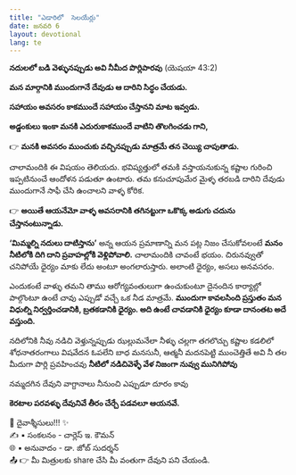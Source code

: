 ```yaml
---
title: "ఎడారిలో  సెలయేర్లు"
date: జనవరి 6
layout: devotional
lang: te
---
```

 **నదులలో బడి వెళ్ళునప్పుడు అవి నీమీద పొర్లిపారవు**
 (యెషయా 43:2)

**మన మార్గానికి ముందుగానే దేవుడు ఆ దారిని సిద్ధం చేయడు.**

 **సహాయం అవసరం కాకముందే సహాయం చేస్తానని మాట ఇవ్వడు.**

 **అడ్డంకులు ఇంకా మనకి ఎదురుకాకముందే వాటిని తొలగించడు గాని,**

👉 **మనకి అవసరం ముంచుకు వచ్చినప్పుడు మాత్రమే తన చెయ్యి చాపుతాడు.** 

చాలామందికి ఈ విషయం తెలియదు. భవిష్యత్తులో తమకి వస్తాయనుకున్న కష్టాల గురించి ఇప్పటినుంచే ఆందోళన పడుతూ ఉంటారు. తమ కనుచూపుమేర మైళ్ళ తరబడి దారిని దేవుడు  ముందుగానే సాఫీ చేసి ఉంచాలని వాళ్ళ కోరిక.

👉 **అయితే ఆయనేమో వాళ్ళ అవసరానికి తగినట్టుగా ఒకొక్క అడుగు చదును చేస్తానంటున్నాడు.**

 **‘మిమ్మల్ని నదులు దాటిస్తాను’**  అన్న ఆయన ప్రమాణాన్ని  మన పట్ల నిజం చేసుకోవలంటే **మనం నీటిలోకి దిగి దాని ప్రవాహల్లోకి వెళ్లిపోవాలి.** చాలామందికి చావంటే భయం. చిరునవ్వుతో చనిపోయే ధైర్యం మాకు లేదు అంటూ అంగలారుస్తారు. అలాంటి ధైర్యం, అసలు అనవసరం.

 ఎందుకంటే  వాళ్ళు తమని తాము ఆరోగ్యవంతులుగా ఉంచుకుంటూ దైనందిన కార్యాల్లో పాల్గొంటూ ఉంటే చావు ఎప్పుడో  వచ్చే ఒక నీడ మాత్రమే. 
**ముందుగా కావలసింది ప్రస్తుతం మన విధుల్ని నిర్వర్తించడానికి, బ్రతకడానికి ధైర్యం. అది ఉంటే చావడానికి ధైర్యం కూడా దానంతట అదే వస్తుంది.** 

నదిలోనికి నీవు నడిచి వెళ్తున్నప్పుడు 
ఝల్లుమనేలా నీళ్ళు చల్లగా తగలొచ్చు 
కష్టాల  కడలిలో శోధనాతరంగాలు
విషవేదన ఓపలేని బాధ మనసునీ, ఆత్మనీ 
మదనపెట్టి ముంచెత్తితే 
అవి నీ తల మీదుగా పొర్లి ప్రవహించవు 
**నీటిలో నడిచివెళ్ళే వేళ నిజంగా నువ్వు మునిగిపోవు** 

నమ్మదగిన దేవుని వాగ్దానాలు 
నీనుంచి ఎప్పుడూ దూరం కావు

**కెరటాల పరవళ్ళు దేవునివే  తీరం చేర్చే పడవలూ ఆయనవే.**


<div class="blessing">🙏 <span class="bless-text">దైవాశ్శీసులు!!!</span> ✨</div>

<div class="credit">✍️ <span class="credit-text">▪ సంకలనం - చార్లెస్ ఇ. కౌమన్</span></div>
<div class="credit">🌐 <span class="credit-text">▪ అనువాదం - డా. జోబ్ సుదర్శన్</span></div>


<div class="share">📤 👉 <span class="share-text">మీ మిత్రులకు share చేసి మీ వంతుగా దేవుని పని చేయండి.</span></div>
